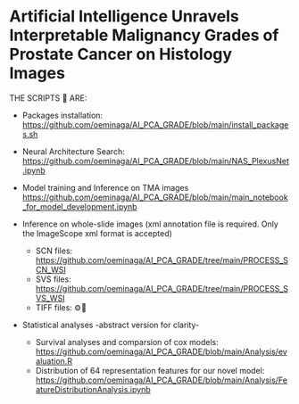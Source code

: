 # Artificial Intelligence Unravels Interpretable Malignancy Grades of Prostate Cancer on Histology Images

THE SCRIPTS 📝 ARE:
</br>

* Packages installation:
</br>https://github.com/oeminaga/AI_PCA_GRADE/blob/main/install_packages.sh</br>

* Neural Architecture Search:
</br>https://github.com/oeminaga/AI_PCA_GRADE/blob/main/NAS_PlexusNet.ipynb</br>

* Model training and Inference on TMA images
</br>https://github.com/oeminaga/AI_PCA_GRADE/blob/main/main_notebook_for_model_development.ipynb</br>

* Inference on whole-slide images (xml annotation file is required. Only the ImageScope xml format is accepted)
   * SCN files: </br>https://github.com/oeminaga/AI_PCA_GRADE/tree/main/PROCESS_SCN_WSI
   * SVS files: </br>https://github.com/oeminaga/AI_PCA_GRADE/tree/main/PROCESS_SVS_WSI</br>
   * TIFF files: ⚙️🚧

* Statistical analyses -abstract version for clarity- </br>
  * Survival analyses and comparsion of cox models:
    </br>https://github.com/oeminaga/AI_PCA_GRADE/blob/main/Analysis/evaluation.R</br>
  * Distribution of 64 representation features for our novel model:</br>
    https://github.com/oeminaga/AI_PCA_GRADE/blob/main/Analysis/FeatureDistributionAnalysis.ipynb</br>
